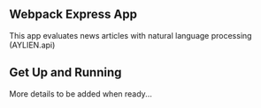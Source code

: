 ## Webpack Express App

This app evaluates news articles with natural language processing (AYLIEN.api)


## Get Up and Running

More details to be added when ready...
